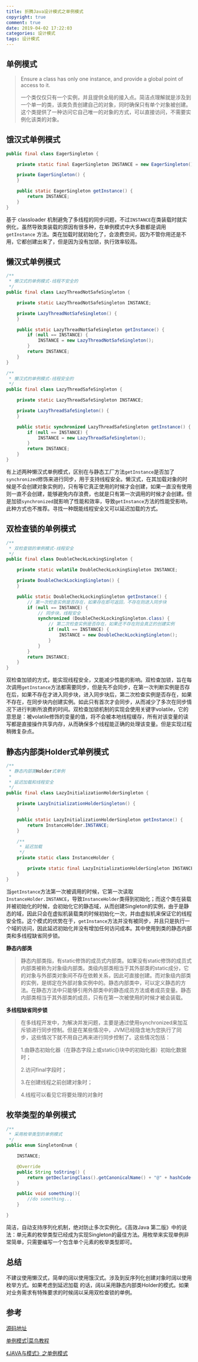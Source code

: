 ```yaml
---
title: 折腾Java设计模式之单例模式
copyright: true
comment: true
date: 2019-04-02 17:22:03
categories: 设计模式
tags: 设计模式
---
```


## 单例模式

>Ensure a class has only one instance, and provide a global point of access to it.
>
>一个类仅仅只有一个实例，并且提供全局的接入点。简洁点理解就是涉及到一个单一的类，该类负责创建自己的对象，同时确保只有单个对象被创建。这个类提供了一种访问它自己唯一的对象的方式，可以直接访问，不需要实例化该类的对象。


## 饿汉式单例模式

```java
public final class EagerSingleton {

    private static final EagerSingleton INSTANCE = new EagerSingleton();

    private EagerSingleton() {
    }

    public static EagerSingleton getInstance() {
        return INSTANCE;
    }
}
```

基于 classloader 机制避免了多线程的同步问题，不过`INSTANCE`在类装载时就实例化，虽然导致类装载的原因有很多种，在单例模式中大多数都是调用 `getInstance` 方法。类在加载时就初始化了，会浪费空间，因为不管你用还是不用，它都创建出来了，但是因为没有加锁，执行效率较高。



## 懒汉式单例模式

```java
/**
 * 懒汉式的单例模式-线程不安全的
 */
public final class LazyThreadNotSafeSingleton {

    private static LazyThreadNotSafeSingleton INSTANCE;

    private LazyThreadNotSafeSingleton() {
    }

    public static LazyThreadNotSafeSingleton getInstance() {
        if (null == INSTANCE) {
            INSTANCE = new LazyThreadNotSafeSingleton();
        }
        return INSTANCE;
    }
}
```

```java
/**
 * 懒汉式的单例模式-线程安全的
 */
public final class LazyThreadSafeSingleton {

    private static LazyThreadSafeSingleton INSTANCE;

    private LazyThreadSafeSingleton() {
    }

    public static synchronized LazyThreadSafeSingleton getInstance() {
        if (null == INSTANCE) {
            INSTANCE = new LazyThreadSafeSingleton();
        }
        return INSTANCE;
    }
}
```

有上述两种懒汉式单例模式，区别在与静态工厂方法`getInstance`是否加了`synchronized`修饰来进行同步，用于支持线程安全。懒汉式，在其加载对象的时候是不会创建对象实例的，只有等它真正使用的时候才会创建，如果一直没有使用则一直不会创建，能够避免内存浪费，也就是只有第一次调用的时候才会创建。但是加锁`synchronized`就影响了性能和效率，导致`getInstance`方法的性能受影响，此种方式也不推荐。寻找一种既能线程安全又可以延迟加载的方式。



## 双检查锁的单例模式

```java
/**
 * 双检查锁的单例模式-线程安全
 */
public final class DoubleCheckLockingSingleton {

    private static volatile DoubleCheckLockingSingleton INSTANCE;

    private DoubleCheckLockingSingleton() {
    }

    public static DoubleCheckLockingSingleton getInstance() {
        // 第一次检查实例是否存在，如果存在即可返回，不存在则进入同步块
        if (null == INSTANCE) {
            // 同步块，线程安全
            synchronized (DoubleCheckLockingSingleton.class) {
                // 第二次检查实例是否存在，如果还不存在则会真正的创建实例
                if (null == INSTANCE) {
                    INSTANCE = new DoubleCheckLockingSingleton();
                }
            }
        }
        return INSTANCE;
    }
}
```

双检查加锁的方式，能实现线程安全，又能减少性能的影响。双检查加锁，旨在每次调用`getInstance`方法都需要同步，但是先不会同步，在第一次判断实例是否存在后，如果不存在才进入同步块，进入同步块后，第二次检查实例是否存在，如果不存在，在同步块内创建实例。如此只有首次才会同步，从而减少了多次在同步情况下进行判断所浪费的时间。双检查加锁机制的实现会使用关键字volatile，它的意思是：被volatile修饰的变量的值，将不会被本地线程缓存，所有对该变量的读写都是直接操作共享内存，从而确保多个线程能正确的处理该变量。但是实现过程稍微复杂点。



## 静态内部类Holder式单例模式

```java
/**
 * 静态内部类Holder式单例
 *
 * 延迟加载和线程安全
 */
public final class LazyInitializationHolderSingleton {

    private LazyInitializationHolderSingleton() {
    }

    public static LazyInitializationHolderSingleton getInstance() {
        return InstanceHolder.INSTANCE;
    }

    /**
     * 延迟加载
     */
    private static class InstanceHolder {

        private static final LazyInitializationHolderSingleton INSTANCE = new LazyInitializationHolderSingleton();
    }
}
```

当`getInstance`方法第一次被调用的时候，它第一次读取`InstanceHolder.INSTANCE`，导致`InstanceHolder`类得到初始化；而这个类在装载并被初始化的时候，会初始化它的静态域，从而创建Singleton的实例，由于是静态的域，因此只会在虚拟机装载类的时候初始化一次，并由虚拟机来保证它的线程安全性。这个模式的优势在于，`getInstance`方法并没有被同步，并且只是执行一个域的访问，因此延迟初始化并没有增加任何访问成本。其中使用到类的静态内部类和多线程缺省同步锁。

**静态内部类**

> 静态内部类指，有static修饰的成员式内部类。如果没有static修饰的成员式内部类被称为对象级内部类。类级内部类相当于其外部类的static成分，它的对象与外部类对象间不存在依赖关系，因此可直接创建。而对象级内部类的实例，是绑定在外部对象实例中的。静态内部类中，可以定义静态的方法。在静态方法中只能够引用外部类中的静态成员方法或者成员变量。静态内部类相当于其外部类的成员，只有在第一次被使用的时候才被会装载。

**多线程缺省同步锁**

> 在多线程开发中，为解决并发问题，主要是通过使用synchronized来加互斥锁进行同步控制。但是在某些情况中，JVM已经隐含地为您执行了同步，这些情况下就不用自己再来进行同步控制了。这些情况包括：
>
> 1.由静态初始化器（在静态字段上或static{}块中的初始化器）初始化数据时；
>
> 2.访问final字段时；
>
> 3.在创建线程之前创建对象时；
>
> 4.线程可以看见它将要处理的对象时



## 枚举类型的单例模式

```java
/**
 * 采用枚举类型的单例模式
 */
public enum SingletonEnum {

    INSTANCE;

    @Override
    public String toString() {
        return getDeclaringClass().getCanonicalName() + "@" + hashCode();
    }

    public void something(){
        //do something...
    }

}
```

简洁，自动支持序列化机制，绝对防止多次实例化。《高效Java 第二版》中的说法：单元素的枚举类型已经成为实现Singleton的最佳方法。用枚举来实现单例非常简单，只需要编写一个包含单个元素的枚举类型即可。



## 总结

不建议使用懒汉式，简单的阔以使用饿汉式。涉及到反序列化创建对象时阔以使用枚举方式。如果考虑到延迟加载 的话，阔以采用静态内部类Holder的模式。如果对业务需求有特殊要求的时候阔以采用双检查锁的单例。



## 参考

[源码地址](https://github.com/DamonChow/design_pattern/tree/master/singleton)

[单例模式|菜鸟教程](http://www.runoob.com/design-pattern/singleton-pattern.html)

[《JAVA与模式》之单例模式](https://www.cnblogs.com/java-my-life/archive/2012/03/31/2425631.html)